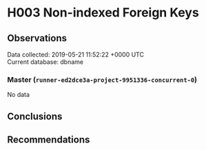 # H003 Non-indexed Foreign Keys #

## Observations ##
Data collected: 2019-05-21 11:52:22 +0000 UTC  
Current database: dbname  

### Master (`runner-ed2dce3a-project-9951336-concurrent-0`) ###


No data


## Conclusions ##


## Recommendations ##

